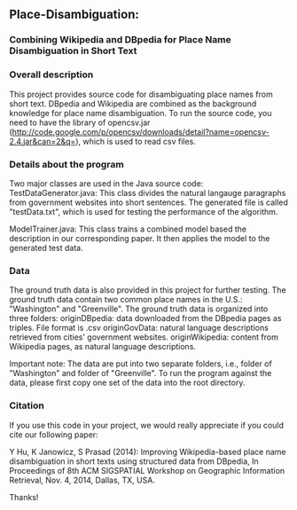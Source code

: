 ## Place-Disambiguation: 
### Combining Wikipedia and DBpedia for Place Name Disambiguation in Short Text

### Overall description
This project provides source code for disambiguating place names from short text. DBpedia and Wikipedia are combined as the background knowledge for place name disambiguation. To run the source code, you need to have the library of opencsv.jar (http://code.google.com/p/opencsv/downloads/detail?name=opencsv-2.4.jar&can=2&q=), which is used to read csv files.

### Details about the program
Two major classes are used in the Java source code:
TestDataGenerator.java: This class divides the natural langauge paragraphs from government websites into short sentences. The generated file is called "testData.txt", which is used for testing the performance of the algorithm.

ModelTrainer.java: This class trains a combined model based the description in our corresponding paper. It then applies the model to the generated test data.

### Data
The ground truth data is also provided in this project for further testing. The ground truth data contain two common place names in the U.S.: "Washington" and "Greenville". The ground truth data is organized into three folders:
originDBpedia: data downloaded from the DBpedia pages as triples. File format is .csv
originGovData: natural language descriptions retrieved from cities' government websites.
originWikipedia: content from Wikipedia pages, as natural language descriptions.

Important note: The data are put into two separate folders, i.e., folder of "Washington" and folder of "Greenville". To run the program against the data, please first copy one set of the data into the root directory.

### Citation
If you use this code in your project, we would really appreciate if you could cite our following paper: 

Y Hu, K Janowicz, S Prasad (2014): Improving Wikipedia-based place name disambiguation in short texts using structured data from DBpedia, In Proceedings of 8th ACM SIGSPATIAL Workshop on Geographic Information Retrieval, Nov. 4, 2014, Dallas, TX, USA.

Thanks!


